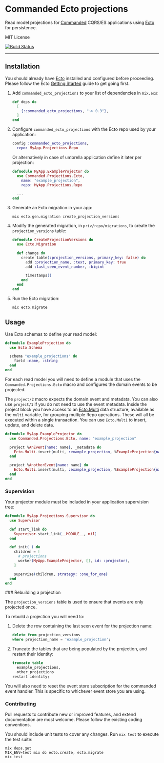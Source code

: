 # Commanded Ecto projections

Read model projections for [Commanded](https://github.com/slashdotdash/commanded) CQRS/ES applications using [Ecto](https://github.com/elixir-ecto/ecto) for persistence.

MIT License

[![Build Status](https://travis-ci.org/slashdotdash/commanded-ecto-projections.svg?branch=master)](https://travis-ci.org/slashdotdash/commanded-ecto-projections)

---

## Installation

You should already have [Ecto](https://github.com/elixir-ecto/ecto) installed and configured before proceeding. Please follow the Ecto [Getting Started](https://hexdocs.pm/ecto/getting-started.html) guide to get going first.

1. Add `commanded_ecto_projections` to your list of dependencies in `mix.exs`:

    ```elixir
    def deps do
      [
        {:commanded_ecto_projections, "~> 0.3"},
      ]
    end
    ```

2. Configure `commanded_ecto_projections` with the Ecto repo used by your application:

    ```elixir
    config :commanded_ecto_projections,
      repo: MyApp.Projections.Repo
    ```

    Or alternatively in case of umbrella application define it later per projection:

    ```elixir
    defmodule MyApp.ExampleProjector do
      use Commanded.Projections.Ecto,
        name: "example_projection",
        repo: MyApp.Projections.Repo

      ...
    end
    ```

3. Generate an Ecto migration in your app:

    ```console
    mix ecto.gen.migration create_projection_versions
    ```

4. Modify the generated migration, in `priv/repo/migrations`, to create the `projection_versions` table:

    ```elixir
    defmodule CreateProjectionVersions do
      use Ecto.Migration

      def change do
        create table(:projection_versions, primary_key: false) do
          add :projection_name, :text, primary_key: true
          add :last_seen_event_number, :bigint

          timestamps()
        end
      end
    end
    ```

4. Run the Ecto migration:

    ```console
    mix ecto.migrate
    ```

## Usage

Use Ecto schemas to define your read model:

```elixir
defmodule ExampleProjection do
  use Ecto.Schema

  schema "example_projections" do
    field :name, :string
  end
end
```

For each read model you will need to define a module that uses the `Commanded.Projections.Ecto` macro and configures the domain events to be projected.

The `project/2` macro expects the domain event and metadata. You can also use `project/1` if you do not need to use the event metadata. Inside the project block you have access to an [Ecto.Multi](https://hexdocs.pm/ecto/Ecto.Multi.html) data structure, available as the `multi` variable, for grouping multiple Repo operations. These will all be executed within a single transaction. You can use `Ecto.Multi` to insert, update, and delete data.

```elixir
defmodule MyApp.ExampleProjector do
  use Commanded.Projections.Ecto, name: "example_projection"

  project %AnEvent{name: name}, _metadata do
    Ecto.Multi.insert(multi, :example_projection, %ExampleProjection{name: name})
  end

  project %AnotherEvent{name: name} do
    Ecto.Multi.insert(multi, :example_projection, %ExampleProjection{name: name})
  end
end
```

### Supervision

Your projector module must be included in your application supervision tree:

```elixir
defmodule MyApp.Projections.Supervisor do
  use Supervisor

  def start_link do
    Supervisor.start_link(__MODULE__, nil)
  end

  def init(_) do
    children = [
      # projections
      worker(MyApp.ExampleProjector, [], id: :projector),      
    ]

    supervise(children, strategy: :one_for_one)
  end
end
```

### Rebuilding a projection

The `projection_versions` table is used to ensure that events are only projected once.

To rebuild a projection you will need to:

1. Delete the row containing the last seen event for the projection name:

    ```SQL
    delete from projection_versions
    where projection_name = 'example_projection';
    ```

2. Truncate the tables that are being populated by the projection, and restart their identity:

    ```SQL
    truncate table
      example_projections,
      other_projections
    restart identity;
    ```

You will also need to reset the event store subscription for the commanded event handler. This is specific to whichever event store you are using.

### Contributing

Pull requests to contribute new or improved features, and extend documentation are most welcome. Please follow the existing coding conventions.

You should include unit tests to cover any changes. Run `mix test` to execute the test suite:

```console
mix deps.get
MIX_ENV=test mix do ecto.create, ecto.migrate
mix test
````
